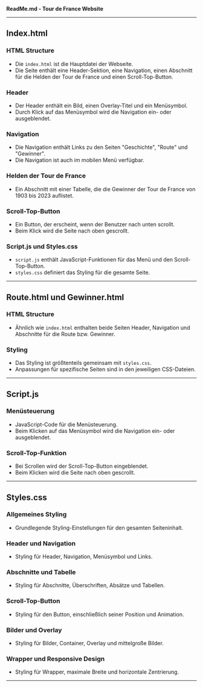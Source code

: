 **ReadMe.md - Tour de France Website**

---

## Index.html

### HTML Structure
- Die `index.html` ist die Hauptdatei der Webseite.
- Die Seite enthält eine Header-Sektion, eine Navigation, einen Abschnitt für die Helden der Tour de France und einen Scroll-Top-Button.

### Header
- Der Header enthält ein Bild, einen Overlay-Titel und ein Menüsymbol.
- Durch Klick auf das Menüsymbol wird die Navigation ein- oder ausgeblendet.

### Navigation
- Die Navigation enthält Links zu den Seiten "Geschichte", "Route" und "Gewinner".
- Die Navigation ist auch im mobilen Menü verfügbar.

### Helden der Tour de France
- Ein Abschnitt mit einer Tabelle, die die Gewinner der Tour de France von 1903 bis 2023 auflistet.

### Scroll-Top-Button
- Ein Button, der erscheint, wenn der Benutzer nach unten scrollt.
- Beim Klick wird die Seite nach oben gescrollt.

### Script.js und Styles.css
- `script.js` enthält JavaScript-Funktionen für das Menü und den Scroll-Top-Button.
- `styles.css` definiert das Styling für die gesamte Seite.

---

## Route.html und Gewinner.html

### HTML Structure
- Ähnlich wie `index.html` enthalten beide Seiten Header, Navigation und Abschnitte für die Route bzw. Gewinner.

### Styling
- Das Styling ist größtenteils gemeinsam mit `styles.css`.
- Anpassungen für spezifische Seiten sind in den jeweiligen CSS-Dateien.

---

## Script.js

### Menüsteuerung
- JavaScript-Code für die Menüsteuerung.
- Beim Klicken auf das Menüsymbol wird die Navigation ein- oder ausgeblendet.

### Scroll-Top-Funktion
- Bei Scrollen wird der Scroll-Top-Button eingeblendet.
- Beim Klicken wird die Seite nach oben gescrollt.

---

## Styles.css

### Allgemeines Styling
- Grundlegende Styling-Einstellungen für den gesamten Seiteninhalt.

### Header und Navigation
- Styling für Header, Navigation, Menüsymbol und Links.

### Abschnitte und Tabelle
- Styling für Abschnitte, Überschriften, Absätze und Tabellen.

### Scroll-Top-Button
- Styling für den Button, einschließlich seiner Position und Animation.

### Bilder und Overlay
- Styling für Bilder, Container, Overlay und mittelgroße Bilder.

### Wrapper und Responsive Design
- Styling für Wrapper, maximale Breite und horizontale Zentrierung.

---
